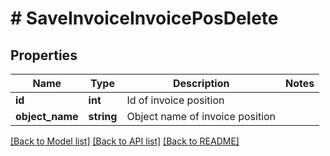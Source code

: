 # # SaveInvoiceInvoicePosDelete

## Properties

Name | Type | Description | Notes
------------ | ------------- | ------------- | -------------
**id** | **int** | Id of invoice position |
**object_name** | **string** | Object name of invoice position |

[[Back to Model list]](../../README.md#models) [[Back to API list]](../../README.md#endpoints) [[Back to README]](../../README.md)
